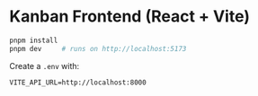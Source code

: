 # Kanban Frontend (React + Vite)

```bash
pnpm install
pnpm dev     # runs on http://localhost:5173
```

Create a `.env` with:

```
VITE_API_URL=http://localhost:8000
```
